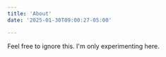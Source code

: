 ```yaml
---
title: 'About'
date: '2025-01-30T09:00:27-05:00'

---
```


Feel free to ignore this. I'm only experimenting here.

